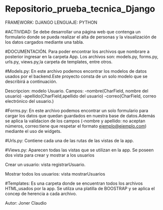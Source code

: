 # Repositorio_prueba_tecnica_Django
FRAMEWORK: DJANGO
LENGUAJE: PYTHON

#ACTIVIDAD:
Se debe desarrollar una página web que contenga un formulario donde se pueda realizar el alta de personas y la visualización de los datos cargados mediante una
tabla.


#DOCUMENTACIÓN.
Para poder encontrar los archivos que nombrare a posterior ingresar en la carpeta App. Los archivos son: models.py, forms.py, urls.py, views.py,la carpeta de templates, entre otros.

#Models.py:
En este archivo podemos encontrar los modelos de datos usados por el backend.Este proyecto consta de un solo modelo que se describirá a continuación.

Descripcion: modelo Usuario. Campos: -nombre(CharField, nombre del usuario) -apellido(CharField,apellido del usuario) -correo(CharField, correo electrónico del usuario.) 

#Forms.py:
En este archivo podemos encontrar un solo formulario para cargar los datos que quedan guardados en nuestra base de datos.Además se aplica la validacion de los campos (-nombre y apellido: no aceptan números, correo:tiene que respetar el formato ejemplo@ejemplo.com) mediante el uso de widgets.

#Urls.py:
Contiene cada una de las rutas de las vistas de la app. 

#Views.py:
Aparecen todas las vistas que se utilizan en la app. Se poseen dos vista para crear y mostrar a los usuarios

Crear un usuario: vista registrarUsuario.

Mostrar todos los usuarios: vista mostrarUsuarios

#Templates:
Es una carpeta donde se encuentran todos los archivos HTML,usados por la app. Se utilza una platilla de BOOSTRAP y se aplica el concep de herencia a cada archivo.

Autor: Joner Claudio
